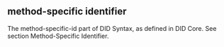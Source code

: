 ## method-specific identifier

The method-specific-id part of DID Syntax, as defined in DID Core. See section Method-Specific Identifier.

